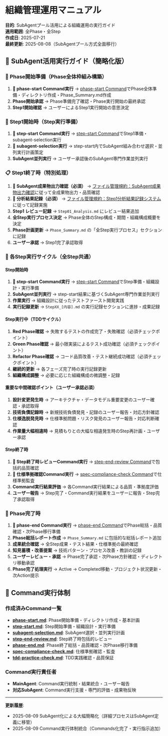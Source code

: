 # 組織管理運用マニュアル

**目的**: SubAgentプール活用による組織運用の実行ガイド  
**適用範囲**: 全Phase・全Step  
**作成日**: 2025-07-21  
**最終更新**: 2025-08-08（SubAgentプール方式全面移行）  

## 🚀 SubAgent活用実行ガイド（簡略化版）

### 🎯 Phase開始準備（Phase全体枠組み構築）
1. **🔧 phase-start Command実行** → [phase-start Command](./.claude/commands/phase-start.md)でPhase全体準備・ディレクトリ作成・Phase_Summary.md作成
2. **Phase開始承認** → Phase準備完了確認・Phase実行開始の最終承認
3. **Step1開始確認** → ユーザーによるStep1実行開始の意思決定

### 🔄 Step1開始時（Step実行準備）
1. **🔧 step-start Command実行** → [step-start Command](./.claude/commands/step-start.md)でStep1準備・subagent-selection実行
2. **🔧 subagent-selection実行** → step-start内でSubAgent組み合わせ選択・並列実行計画策定
3. **SubAgent並列実行** → ユーザー承認後のSubAgent専門作業並列実行

### 📋 Step1終了時（特別処理）
1. **🔴 SubAgent成果物出力確認（必須）** → [ファイル管理規約：SubAgent成果物出力確認](./ファイル管理規約.md#Step1終了時（特別処理）)に従って全成果物出力・品質確認
2. **🔴 分析結果記録（必須）** → [ファイル管理規約：Step1分析結果記録システム](./ファイル管理規約.md#Step1分析結果記録システム)に従って記録実施
3. **Step1 レビュー記録** → `Step01_Analysis.md` にレビュー結果追加
4. **全Step実行プロセス決定** → Phase全体のStep構成・期間・組織構成概要を決定
5. **Phase計画更新** → `Phase_Summary.md` の「全Step実行プロセス」セクションに記録
6. **ユーザー承認** → Step1完了承認取得

### 🔄 各Step実行サイクル（全Step共通）

#### Step開始時
1. **🔧 step-start Command実行** → [step-start Command](./.claude/commands/step-start.md)でStep準備・組織設計・実行準備
2. **SubAgent並列実行** → step-start結果に基づくSubAgent専門作業並列実行
3. **作業実行** → 組織設計に従ったテストファースト開発実践
4. **実行記録更新** → `StepXX_[内容].md` の実行記録セクションに進捗・成果記録

#### Step実行中（TDDサイクル）
1. **Red Phase確認** → 失敗するテストの作成完了・失敗確認（必須チェックポイント）
2. **Green Phase確認** → 最小限実装によるテスト成功確認（必須チェックポイント）
3. **Refactor Phase確認** → コード品質改善・テスト継続成功確認（必須チェックポイント）
4. **継続的更新** → 各フェーズ完了時の実行記録更新
5. **組織構成調整** → 必要に応じた組織構成の微調整・記録

#### 重要な中間確認ポイント（ユーザー承認必須）
1. **設計変更発生時** → アーキテクチャ・データモデル重要変更のユーザー確認・承認取得
2. **技術負債記録時** → 新規技術負債発見・記録のユーザー報告・対応方針確認
3. **仕様逸脱発見時** → 仕様準拠問題・リスク発見のユーザー報告・対応判断確認
4. **作業量大幅相違時** → 見積もりとの大幅な相違発生時のStep再計画・ユーザー承認

#### Step終了時
1. **🔧 Step終了時レビューCommand実行** → [step-end-review Command](./.claude/commands/step-end-review.md)で包括的品質確認
2. **🔧 仕様準拠確認Command実行** → [spec-compliance-check Command](./.claude/commands/spec-compliance-check.md)で仕様準拠監査
3. **Command実行結果評価** → 各Command実行結果による品質・準拠度評価
4. **ユーザー報告** → Step完了・Command実行結果をユーザーに報告・Step完了承認取得

### 🏁 Phase完了時
1. **🔧 phase-end Command実行** → [phase-end Command](./.claude/commands/phase-end.md)でPhase総括・品質確認・次Phase移行準備
2. **Phase総括レポート作成** → `Phase_Summary.md` に包括的な総括レポート追加
3. **成果統合確認** → 全Step成果・テスト結果・仕様準拠の最終確認
4. **知見蓄積・改善提案** → 技術パターン・プロセス改善・教訓の記録
5. **ユーザーレビュー・承認** → Phase完了承認・次Phase方針確認・ディレクトリ移動承認
6. **Phase完了処理実行** → Active → Completed移動・プロジェクト状況更新・次Action提示

## 🔧 Command実行体制

### 作成済みCommand一覧
- **[phase-start.md](./.claude/commands/phase-start.md)**: Phase開始準備・ディレクトリ作成・基本計画
- **[step-start.md](./.claude/commands/step-start.md)**: Step開始準備・組織設計・実行準備
- **[subagent-selection.md](./.claude/commands/subagent-selection.md)**: SubAgent選択・並列実行計画
- **[step-end-review.md](./.claude/commands/step-end-review.md)**: Step終了時包括的レビュー
- **[phase-end.md](./.claude/commands/phase-end.md)**: Phase終了総括・品質確認・次Phase移行準備
- **[spec-compliance-check.md](./.claude/commands/spec-compliance-check.md)**: 仕様準拠確認・監査
- **[tdd-practice-check.md](./.claude/commands/tdd-practice-check.md)**: TDD実践確認・品質保証

### Command実行責任者
- **MainAgent**: Command実行統制・結果統合・ユーザー報告
- **対応SubAgent**: Command実行支援・専門的評価・成果物反映

---

**更新履歴**: 
- 2025-08-09 SubAgent化による大幅簡略化（詳細プロセスはSubAgent定義に移管）
- 2025-08-09 Command実行体制統合（Commands化完了・実行指示追加）